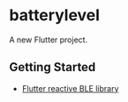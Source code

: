 # batterylevel

A new Flutter project.

## Getting Started

- [Flutter reactive BLE library](https://pub.dev/packages/flutter_reactive_ble)
